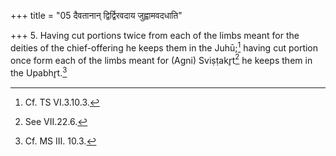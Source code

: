 +++
title = "05 दैवतानान् द्विर्द्विरवदाय जुह्वामवदधाति"

+++
5. Having cut portions twice from each of the limbs meant for the deities of the chief-offering he keeps them in the Juhū;[^1] having cut portion once form each of the limbs meant for (Agni) Sviṣṭakr̥t[^2] he keeps them in the Upabhr̥t.[^3]  


[^1]: Cf. TS VI.3.10.3.  

[^2]: See VII.22.6.  

[^3]: Cf. MS III. 10.3.  
